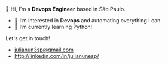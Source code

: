 👋 Hi, I’m a <strong>Devops Engineer</strong> based in São Paulo. 
- 👀 I’m interested in <strong>Devops</strong> and automating everything I can.
- 🌱 I’m currently learning Python!

Let's get in touch!
- julianun3sp@gmail.com
- http://linkedin.com/in/julianunesp/

<!---
julianunesp/julianunesp is a ✨ special ✨ repository because its `README.md` (this file) appears on your GitHub profile.
You can click the Preview link to take a look at your changes.
--->
